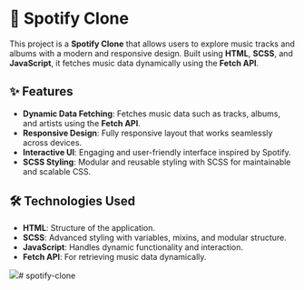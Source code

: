 # 🎵 Spotify Clone

This project is a **Spotify Clone** that allows users to explore music tracks and albums with a modern and responsive design. Built using **HTML**, **SCSS**, and **JavaScript**, it fetches music data dynamically using the **Fetch API**.

## ✨ Features
- **Dynamic Data Fetching**: Fetches music data such as tracks, albums, and artists using the **Fetch API**.
- **Responsive Design**: Fully responsive layout that works seamlessly across devices.
- **Interactive UI**: Engaging and user-friendly interface inspired by Spotify.
- **SCSS Styling**: Modular and reusable styling with SCSS for maintainable and scalable CSS.

## 🛠️ Technologies Used
- **HTML**: Structure of the application.
- **SCSS**: Advanced styling with variables, mixins, and modular structure.
- **JavaScript**: Handles dynamic functionality and interaction.
- **Fetch API**: For retrieving music data dynamically.

<!-- please wait for gif -->
![](ekran.gif)# spotify-clone
